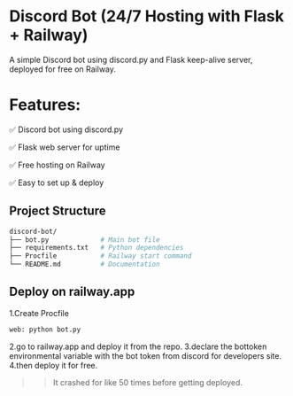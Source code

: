 #  Discord Bot (24/7 Hosting with Flask + Railway)
A simple Discord bot using discord.py and Flask keep-alive server, deployed for free on Railway.
# Features:

✅ Discord bot using discord.py

✅ Flask web server for uptime

✅ Free hosting on Railway

✅ Easy to set up & deploy


## Project Structure


```bash
discord-bot/
├── bot.py             # Main bot file
├── requirements.txt   # Python dependencies
├── Procfile           # Railway start command
└── README.md          # Documentation

```

## Deploy on railway.app
1.Create Procfile
```bash
web: python bot.py
```
2.go to railway.app and deploy it from the repo.
3.declare the bottoken environmental variable with the bot token from discord for developers site.
4.then deploy it for free.

>>It crashed for like 50 times before getting deployed.


